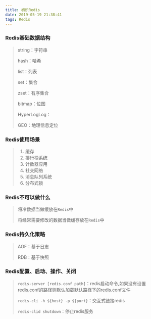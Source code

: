```yaml
---
title: 初识Redis
date: 2019-05-19 21:38:41
tags: Redis
---
```


### Redis基础数据结构

> string：字符串
>
> hash：哈希
>
> list：列表
>
> set：集合
>
> zset：有序集合
>
> bitmap：位图
>
> HyperLogLog：
>
> GEO：地理信息定位

### Redis使用场景

> 1. 缓存
> 2. 排行榜系统
> 3. 计数器应用
> 4. 社交网络
> 5. 消息队列系统
> 6. 分布式锁

### Redis不可以做什么

> 将冷数据当做缓放在`Redis`中
>
> 将经常需要修改的数据当做缓存放在`Redis`中

### Redis持久化策略

> AOF：基于日志
>
> RDB：基于快照

### Redis配置、启动、操作、关闭

> `redis-server [redis.conf path]`：redis启动命令,如果没有设置redis.conf的路径则默认加载默认路径下的redis.conf文件
>
> `redis-cli -h ${host} -p ${port}`：交互式链接redis
>
> `redis-clid shutdown`：停止redis服务

















































